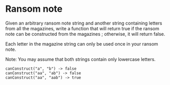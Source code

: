 # Ransom note
Given an arbitrary ransom note string and another string containing letters from all the magazines, write a function that will return true if the ransom note can be constructed from the magazines ; otherwise, it will return false.

Each letter in the magazine string can only be used once in your ransom note.

Note:
You may assume that both strings contain only lowercase letters.

``` 
canConstruct("a", "b") -> false
canConstruct("aa", "ab") -> false
canConstruct("aa", "aab") -> true
```
